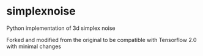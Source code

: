 # simplexnoise

Python implementation of 3d simplex noise

Forked and modified from the original to be compatible with Tensorflow 2.0 with minimal changes

